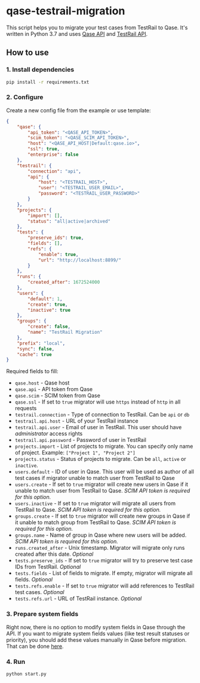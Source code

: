 # qase-testrail-migration

This script helps you to migrate your test cases from TestRail to Qase. It's written in Python 3.7 and uses [Qase API](https://qase.io/api/v1/) and [TestRail API](http://docs.gurock.com/testrail-api2/start).

## How to use

### 1. Install dependencies

```bash
pip install -r requirements.txt
```

### 2. Configure

Create a new config file from the example or use template:

```json
{
    "qase": {
        "api_token": "<QASE_API_TOKEN>",
        "scim_token": "<QASE_SCIM_API_TOKEN>",
        "host": "<QASE_API_HOST|Default:qase.io>",
        "ssl": true,
        "enterprise": false
    },
    "testrail": {
        "connection": "api",
        "api": {
            "host": "<TESTRAIL_HOST>",
            "user": "<TESTRAIL_USER_EMAIL>",
            "password": "<TESTRAIL_USER_PASSWORD>"
        }
    },
    "projects": {
        "import": [],
        "status": "all|active|archived"
    },
    "tests": {
        "preserve_ids": true,
        "fields": [],
        "refs": {
            "enable": true,
            "url": "http://localhost:8899/"
        }
    },
    "runs": {
        "created_after": 1672524000
    },
    "users": {
        "default": 1,
        "create": true,
        "inactive": true
    },
    "groups": {
        "create": false,
        "name": "TestRail Migration"
    },
    "prefix": "local",
    "sync": false,
    "cache": true
}
```

Required fields to fill:

- `qase.host` - Qase host
- `qase.api` - API token from Qase
- `qase.scim` - SCIM token from Qase
- `qase.ssl` - If set to `true` migrator will use `https` instead of `http` in all requests
- `testrail.connection` - Type of connection to TestRail. Can be `api` or `db`
- `testrail.api.host` - URL of your TestRail instance
- `testrail.api.user` - Email of user in TestRail. This user should have *administrator* access rights
- `testrail.api.password` - Password of user in TestRail
- `projects.import` - List of projects to migrate. You can specify only name of project. Example: `["Project 1", "Project 2"]`
- `projects.status` - Status of projects to migrate. Can be `all`, `active` or `inactive`. 
- `users.default` - ID of user in Qase. This user will be used as author of all test cases if migrator unable to match user from TestRail to Qase
- `users.create` - If set to `true` migrator will create new users in Qase if it unable to match user from TestRail to Qase. *SCIM API token is required for this option.*
- `users.inactive` - If set to `true` migrator will migrate all users from TestRail to Qase. *SCIM API token is required for this option.*
- `groups.create` - If set to `true` migrator will create new groups in Qase if it unable to match group from TestRail to Qase. *SCIM API token is required for this option.*
- `groups.name` - Name of group in Qase where new users will be added. *SCIM API token is required for this option.*
- `runs.created_after` - Unix timestamp. Migrator will migrate only runs created after this date. *Optional*
- `tests.preserve_ids` - If set to `true` migrator will try to preserve test case IDs from TestRail. *Optional*
- `tests.fields` - List of fields to migrate. If empty, migrator will migrate all fields. *Optional*
- `tests.refs.enable` - If set to `true` migrator will add references to TestRail test cases. *Optional*
- `tests.refs.url` - URL of TestRail instance. *Optional*

### 3. Prepare system fields

Right now, there is no option to modify system fields in Qase through the API. If you want to migrate system fields values (like test result statuses or priority), you should add these values manually in Qase before migration. That can be done [here](https://app.qase.io/workspace/fields).

### 4. Run

```bash
python start.py
```

